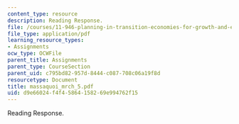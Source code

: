 ```yaml
---
content_type: resource
description: Reading Response.
file: /courses/11-946-planning-in-transition-economies-for-growth-and-equity-spring-2004/d9e66024f4f45864158269e994762f15_massaquoi_mrch_5.pdf
file_type: application/pdf
learning_resource_types:
- Assignments
ocw_type: OCWFile
parent_title: Assignments
parent_type: CourseSection
parent_uid: c795bd82-957d-8444-c087-708c06a19f8d
resourcetype: Document
title: massaquoi_mrch_5.pdf
uid: d9e66024-f4f4-5864-1582-69e994762f15
---
```

Reading Response.